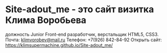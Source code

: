 # Site-adout_me - это сайт визитка Клима Воробьева
должность Junior Front-end разработчик, верстальщик HTML5, CSS3.
Почта: klimvorobev@mail.ru
Телефон: +7(926) 842-84-92
Открыть сайт: https://klimsupermachine.github.io/Site-adout_me/
